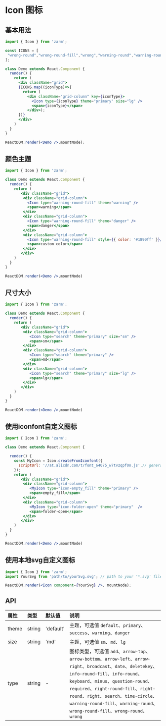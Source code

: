# Icon 图标



## 基本用法
```jsx
import { Icon } from 'zarm';

const ICONS = [
 "wrong-round","wrong-round-fill","wrong","warning-round","warning-round-fill","time","keyboard","deletekey","search","required","right-round","right-round-fill","right","question-round","info-round","info-round-fill","minus","broadcast","add","arrow-right","arrow-left","arrow-bottom","arrow-top","date"
];

class Demo extends React.Component {
  render() {
    return (
      <div className="grid">
      {ICONS.map((iconType)=>{
        return (
          <div className="grid-column" key={iconType}>
            <Icon type={iconType} theme="primary" size="lg" />
            <span>{iconType}</span>
          </div>);
      })}
      </div>
    )
  }
}

ReactDOM.render(<Demo />,mountNode);
```



## 颜色主题
```jsx
import { Icon } from 'zarm';

class Demo extends React.Component {
  render() {
    return (
       <div className="grid">
        <div className="grid-column">
          <Icon type="warning-round-fill" theme="warning" />
          <span>warning</span>
        </div>
        <div className="grid-column">
          <Icon type="warning-round-fill" theme="danger" />
          <span>danger</span>
        </div>
        <div className="grid-column">
          <Icon type="warning-round-fill" style={{ color: '#1890ff' }}/>
          <span>custom color</span>
        </div>
       </div>
    )
  }
}

ReactDOM.render(<Demo />,mountNode)
```



## 尺寸大小
```jsx
import { Icon } from 'zarm';

class Demo extends React.Component {
  render() {
    return (
       <div className="grid">
        <div className="grid-column">
           <Icon type="search" theme="primary" size="sm" />
           <span>sm</span>
        </div>
        <div className="grid-column">
           <Icon type="search" theme="primary" />
           <span>md</span>
        </div>
        <div className="grid-column">
           <Icon type="search" theme="primary" size="lg" />
           <span>lg</span>
        </div>
       </div>
    )
  }
}

ReactDOM.render(<Demo />,mountNode)
```

## 使用iconfont自定义图标
```jsx
import { Icon } from 'zarm';

class Demo extends React.Component {

  render() {
    const MyIcon = Icon.createFromIconfont({
      scriptUrl: '//at.alicdn.com/t/font_64075_w7tvzqpf0n.js',// generated by iconfont.cn
    });
    return (
       <div className="grid">
        <div className="grid-column">
           <MyIcon type="icon-empty_fill" theme="primary" />
           <span>empty_fill</span>
        </div>
        <div className="grid-column">
           <MyIcon type="icon-folder-open" theme="primary"  />
           <span>folder-open</span>
        </div>
       </div>
    )
  }
}

ReactDOM.render(<Demo />,mountNode)
```

## 使用本地svg自定义图标
```jsx
import { Icon } from 'zarm';
import YourSvg from 'path/to/yourSvg.svg'; // path to your '*.svg' file.

ReactDOM.render(<Icon component={YourSvg} />, mountNode);
```



## API

| 属性 | 类型 | 默认值 | 说明 |
| :--- | :--- | :--- | :--- |
| theme | string | 'default' | 主题，可选值 `default`、`primary`、`success`、`warning`、`danger` |
| size | string | 'md' | 主题，可选值 `sm`、`md`、`lg` |
| type | string | - | 图标类型，可选值  `add`、`arrow-top`、`arrow-bottom`、`arrow-left`、`arrow-right`、`broadcast`、`date`、`deletekey`、`info-round-fill`、`info-round`、`keyboard`、`minus`、`question-round`、`required`、`right-round-fill`、`right-round`、`right`、`search`、`time-circle`、`warning-round-fill`、`warning-round`、`wrong-round-fill`、`wrong-round`、`wrong`|
